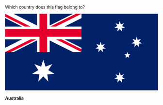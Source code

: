 Which country does this flag belong to?

![Flag of Australia](images/Flag_of_Australia_(converted).svg)
<!--question-->
**Australia**